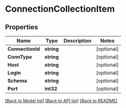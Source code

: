 # ConnectionCollectionItem

## Properties

Name | Type | Description | Notes
------------ | ------------- | ------------- | -------------
**ConnectionId** | **string** |  | [optional] 
**ConnType** | **string** |  | [optional] 
**Host** | **string** |  | [optional] 
**Login** | **string** |  | [optional] 
**Schema** | **string** |  | [optional] 
**Port** | **int32** |  | [optional] 

[[Back to Model list]](../README.md#documentation-for-models) [[Back to API list]](../README.md#documentation-for-api-endpoints) [[Back to README]](../README.md)


